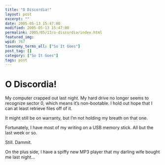 ```yaml
---
title: "O Discordia!"
layout: post
excerpt: ""
date: 2005-05-13 15:47:00
modified: 2005-05-13 15:47:00
permalink: 2005/05/13/o-discordia/index.html
featured_img: 
wpid: 767
taxonomy_terms_all: ["So It Goes"]
post_tag: []
category: ["So It Goes"]
tags: post
---
```


# O Discordia!

My computer crapped out last night. My hard drive no longer seems to recognize sector 0, which means it’s non-bootable. I hold out hope that I can at least retrieve files off of it.

It might still be on warranty, but I’m not holding my breath on that one.

Fortunately, I have most of my writing on a USB memory stick. All but the last week or so.

Still. Dammit.

On the plus side, I have a spiffy new MP3 player that my darling wife bought me last night…